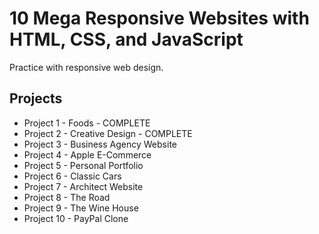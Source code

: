# 10 Mega Responsive Websites with HTML, CSS, and JavaScript

Practice with responsive web design.

## Projects

- Project 1 - Foods - COMPLETE
- Project 2 - Creative Design - COMPLETE
- Project 3 - Business Agency Website
- Project 4 - Apple E-Commerce
- Project 5 - Personal Portfolio
- Project 6 - Classic Cars
- Project 7 - Architect Website
- Project 8 - The Road
- Project 9 - The Wine House
- Project 10 - PayPal Clone
